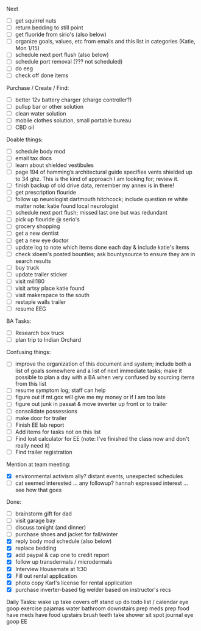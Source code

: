 Next
- [ ] get squirrel nuts
- [ ] return bedding to still point
- [ ] get fluoride from sirio's (also below)
- [ ] organize goals, values, etc from emails and this list in categories (Katie, Mon 1/15)
- [ ] schedule next port flush (also below)
- [ ] schedule port removal (??? not scheduled)
- [ ] do eeg
- [ ] check off done items

Purchase / Create / Find:
- [ ] better 12v battery charger (charge controller?)
- [ ] pullup bar or other solution
- [ ] clean water solution
- [ ] mobile clothes solution, small portable bureau
- [ ] CBD oil

Doable things:
- [ ] schedule body mod
- [ ] email tax docs
- [ ] learn about shielded vestibules
- [ ] page 194 of hamming’s architectural guide specifies vents shielded up to 34 ghz.  This is the kind of approach I am looking for; review it.
- [ ] finish backup of old drive data, remember my annex is in there!
- [ ] get prescription flouride
- [ ] follow up neurologist dartmouth hitchcock; include question re white matter
      note: katie found local neurologist
- [ ] schedule next port flush; missed last one but was redundant
- [ ] pick up flouride @ serio's
- [ ] grocery shopping
- [ ] get a new dentist
- [ ] get a new eye doctor
- [ ] update log to note which items done each day & include katie's items
- [ ] check xloem's posted bounties; ask bountysource to ensure they are in search results
- [ ] buy truck
- [ ] update trailer sticker
- [ ] visit mill180
- [ ] visit artsy place katie found
- [ ] visit makerspace to the south
- [ ] restaple walls trailer
- [ ] resume EEG

BA Tasks:
- [ ] Research box truck
- [ ] plan trip to Indian Orchard

Confusing things:
- [ ] improve the organization of this document and system; include both a list of goals somewhere and a list of next immediate tasks; make it possible to plan a day with a BA when very confused by sourcing items from this list
- [ ] resume symptom log; staff can help
- [ ] figure out if mt.gox will give me my money or if I am too late
- [ ] figure out junk in passat & move inverter up front or to trailer
- [ ] consolidate possessions
- [ ] make door for trailer
- [ ] Finish EE lab report
- [ ] Add items for tasks not on this list
- [ ] Find lost calculator for EE (note: I've finished the class now and don't really need it)
- [ ] Find trailer registration

Mention at team meeting:
- [X] environmental activism ally?  distant events, unexpected schedules
- [ ] cat seemed interested ... any followup?  hannah expressed interest ... see how that goes

Done:
- [ ] brainstorm gift for dad
- [ ] visit garage bay
- [ ] discuss tonight (and dinner)
- [ ] purchase shoes and jacket for fall/winter 
- [X] reply body mod schedule (also below)
- [X] replace bedding
- [X] add paypal & cap one to credit report
- [x] follow up transdermals / microdermals
- [X] Interview Housemate at 1:30
- [X] Fill out rental application
- [X] photo copy Karl's license for rental application
- [X] purchase inverter-based tig welder based on instructor's recs

Daily Tasks:
wake up
take covers off
stand up 
do todo list / calendar
eye goop
exercise
pajamas
water
bathroom
downstairs
prep meds
prep food
have meds
have food
upstairs
brush teeth
take shower
sit spot
journal
eye goop
EE
